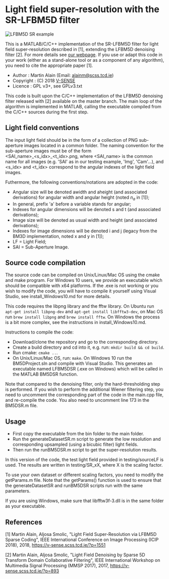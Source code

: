# Light field super-resolution with the SR-LFBM5D filter

![LFBM5D SR example](https://v-sense.scss.tcd.ie/wp-content/uploads/2018/02/cover-1.png)

This is a MATLAB/C/C++ implementation of the SR-LFBM5D filter for light field super-resolution described in [1], extending the LFBM5D denoising filter [2]. For more details see [our webpage](https://v-sense.scss.tcd.ie/?p=1551).
If you use or adapt this code in your work (either as a stand-alone tool or as a component of any algorithm), you need to cite the appropriate paper [1].
* Author    : Martin Alain (Email: <alainm@scss.tcd.ie>)
* Copyright : (C) 2018 [V-SENSE](https://v-sense.scss.tcd.ie)
* Licence   : GPL v3+, see GPLv3.txt

This code is built upon the C/C++ implementation of the LFBM5D denoising filter released with [2] available on the master branch. The main loop of the algorithm is implemented in MATLAB, calling the executable compiled from the C/C++ sources during the first step.

## Light field conventions

The input light field should be in the form of a collection of PNG sub-aperture images located in a common folder. The naming convention for the sub-aperture images must be of the form <SAI_name>\_<s_idx>\_<t_idx>.png, where <SAI_name> is the common name for all images (e.g. 'SAI' as in our testing example, 'Img', 'Cam'...), and <s_idx> and <t_idx> correspond to the angular indexes of the light field images.

Futhermore, the following conventions/notations are adopted in the code:
- Angular size will be denoted awidth and aheight (and associated derivations) for angular width and angular height (noted $n_a$ in [1]);
- In general, prefix 'a' before a variable stands for angular;
- Indexes for angular dimensions will be denoted s and t (and associated derivations);
- Image size will be denoted as usual width and height (and associated derivations);
- Indexes for image dimensions will be denoted i and j (legacy from the BM3D implementation, noted x and y in [1]);
- LF  = Light Field;
- SAI = Sub-Aperture Image.

## Source code compilation

The source code can be compiled on Unix/Linux/Mac OS using the cmake and make program. For Windows 10 users, we provide an executable which should be compatible with x64 platforms. If the .exe is not working or you wish to modify the code, you will have to compile it yourself using Visual Studio, see install_Windows10.md for more details.

This code requires the libpng library and the fftw library. On Ubuntu run `apt-get install libpng-dev` and `apt-get install libfftw3-dev`, on Mac OS run `brew install libpng` and `brew install fftw`. On Windows the process is a bit more complex, see the instructions in install_Windows10.md.

Instructions to compile the code:
- Download/clone the repository and go to the corresponding directory.
- Create a build directory and cd into it, e.g. run: `mkdir build && cd build`.
- Run cmake: `cmake ..`.
- On Unix/Linux/Mac OS, run: `make`. On Windows 10 run the BM5DProject.sln and compile with Visual Studio. This generates an executable named LFBM5DSR (.exe on Windows) which will be called in the MATLAB BM5DSR function.

Note that compared to the denoising filter, only the hard-thresholding step is performed. If you wish to perform the additional Wiener filtering step, you need to uncomment the corresponding part of the code in the main.cpp file, and re-compile the code. You also need to uncomment line 173 in the BM5DSR.m file.

## Usage

- First copy the executable from the bin folder to the main folder.
- Run the generateDatasetSR.m script to generate the low resolution and corresponding upsampled (using a bicubic filter) light fields.
- Then run the runBM5DSR.m script to get the super-resolution results.

In this version of the code, the test light field provided in testing/sourceLF is used. The results are written in testing/SR_xX, where X is the scaling factor.

To use your own dataset or different scaling factors, you need to modify the getParams.m file. Note that the getParams() function is used to ensure that the generateDatasetSR and runBM5DSR scripts run with the same parameters.

If you are using Windows, make sure that libfftw3f-3.dll is in the same folder as your executable.

## References

[1] Martin Alain, Aljosa Smolic, "Light Field Super-Resolution via LFBM5D Sparse Coding", IEEE International Conference on Image Processing (ICIP 2018), 2018, https://v-sense.scss.tcd.ie/?p=1551

[2] Martin Alain, Aljosa Smolic, "Light Field Denoising by Sparse 5D Transform Domain Collaborative Filtering", IEEE International Workshop on Multimedia Signal Processing (MMSP 2017), 2017, https://v-sense.scss.tcd.ie/?p=893
